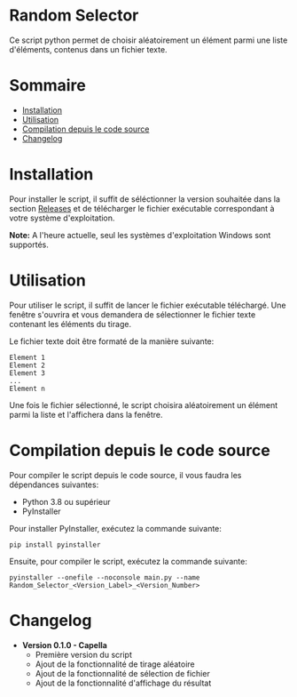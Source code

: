 # Random Selector

Ce script python permet de choisir aléatoirement un élément parmi une liste d'éléments, contenus dans un fichier texte.

# Sommaire

- [Installation](#installation)
- [Utilisation](#utilisation)
- [Compilation depuis le code source](#compilation-depuis-le-code-source)
- [Changelog](#changelog)

# Installation

Pour installer le script, il suffit de séléctionner la version souhaitée dans la section [Releases](https://github.com/Darkbriks/Random_Selector_PY/releases) et de télécharger le fichier exécutable correspondant à votre système d'exploitation.

**Note:** A l'heure actuelle, seul les systèmes d'exploitation Windows sont supportés.

# Utilisation

Pour utiliser le script, il suffit de lancer le fichier exécutable téléchargé. Une fenêtre s'ouvrira et vous demandera de sélectionner le fichier texte contenant les éléments du tirage.

Le fichier texte doit être formaté de la manière suivante:
```
Element 1
Element 2
Element 3
...
Element n
```

Une fois le fichier sélectionné, le script choisira aléatoirement un élément parmi la liste et l'affichera dans la fenêtre.

# Compilation depuis le code source

Pour compiler le script depuis le code source, il vous faudra les dépendances suivantes:
- Python 3.8 ou supérieur
- PyInstaller

Pour installer PyInstaller, exécutez la commande suivante:
```
pip install pyinstaller
```

Ensuite, pour compiler le script, exécutez la commande suivante:
```
pyinstaller --onefile --noconsole main.py --name Random_Selector_<Version_Label>_<Version_Number>
```

# Changelog

- **Version 0.1.0 - Capella**
  - Première version du script
  - Ajout de la fonctionnalité de tirage aléatoire
  - Ajout de la fonctionnalité de sélection de fichier
  - Ajout de la fonctionnalité d'affichage du résultat